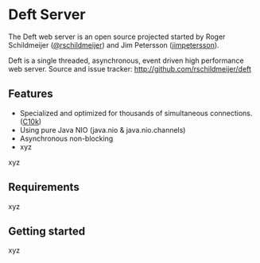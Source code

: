 # Deft Server
The Deft web server is an open source projected started by Roger Schildmeijer ([@rschildmeijer]) and
Jim Petersson ([jimpetersson]).

Deft is a single threaded, asynchronous, event driven high performance web server. 
Source and issue tracker: http://github.com/rschildmeijer/deft
 
## Features
 
 * Specialized and optimized for thousands of simultaneous connections. ([C10k])
 * Using pure Java NIO (java.nio & java.nio.channels)
 * Asynchronous non-blocking
 * xyz

xyz

## Requirements
xyz

## Getting started
xyz

[@rschildmeijer]: http://twitter.com/rschildmeijer
[jimpetersson]: http://github.com/jimpetersson
[C10k]: http://en.wikipedia.org/wiki/C10k_problem